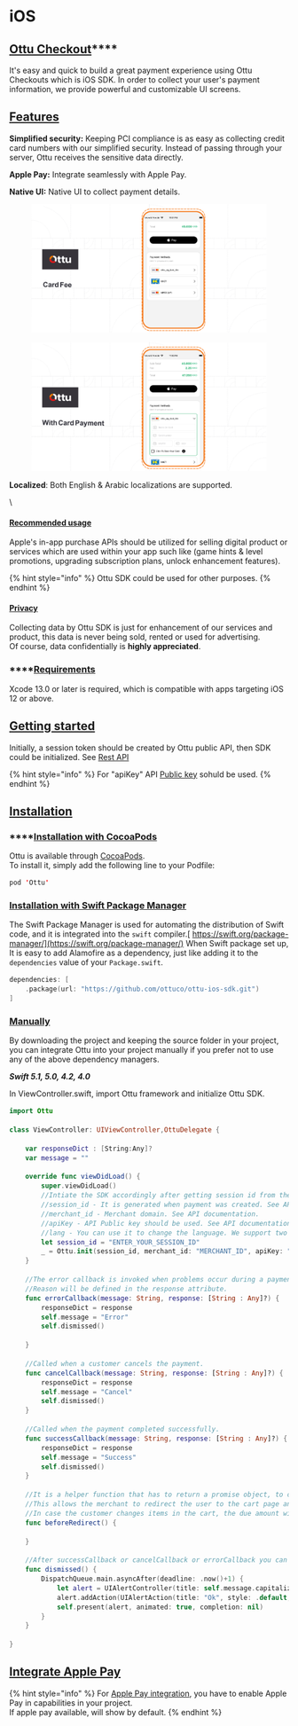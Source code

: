 # iOS

## [**Ottu Checkout**](ios.md#ottu-checkout)****

It's easy and quick to build a great payment experience using Ottu Checkouts which is iOS SDK. In order to collect your user's payment information, we provide powerful and customizable UI screens.

## [Features](ios.md#features)

**Simplified security:** Keeping PCI compliance is as easy as collecting credit card numbers with our simplified security. Instead of passing through your server, Ottu receives the sensitive data directly.

**Apple Pay:** Integrate seamlessly with Apple Pay.

**Native UI:** Native UI to collect payment details.

<figure><img src="../../.gitbook/assets/Cardfee.png" alt=""><figcaption></figcaption></figure>

<figure><img src="../../.gitbook/assets/with_card_payment (1).png" alt=""><figcaption></figcaption></figure>

**Localized**: Both English & Arabic localizations are supported.



\


#### [Recommended usage](ios.md#recommended-usage)

Apple's in-app purchase APIs should be utilized for selling digital  product or services which are used within your app such like (game hints & level promotions, upgrading subscription plans, unlock enhancement features).&#x20;

{% hint style="info" %}
Ottu SDK could be used for other purposes.
{% endhint %}

#### [Privacy](ios.md#privacy)

Collecting data by Ottu SDK is just for enhancement of our services and product, this data is never being sold, rented or used for advertising. \
Of course, data confidentially is **highly appreciated**.

### ****[**Requirements**](ios.md#requirements)

Xcode 13.0 or later is required, which is compatible with apps targeting iOS 12 or above.

## ****[**Getting started**](ios.md#getting-started)****

Initially, a session token should be created by Ottu public API, then SDK could be initialized. See [Rest API](../rest-api/)

{% hint style="info" %}
For "apiKey" API [Public key](../rest-api/authentication.md#public-key) sohuld be used.
{% endhint %}

## ****[**Installation**](ios.md#installation)****

### ****[**Installation with CocoaPods**](ios.md#installation-with-cocoapods)

Ottu is available through [CocoaPods](http://cocoapods.org). \
To install it, simply add the following line to your Podfile:

```swift
pod 'Ottu'
```

### [**Installation with Swift Package Manager**](ios.md#installation-with-swift-package-manager)

The Swift Package Manager is used for automating the distribution of Swift code, and it is integrated into the `swift` compiler.[ https://swift.org/package-manager/](https://swift.org/package-manager/) When Swift package set up, It is easy to add Alamofire as a dependency, just like adding it to the `dependencies` value of your `Package.swift`.

```swift
dependencies: [
    .package(url: "https://github.com/ottuco/ottu-ios-sdk.git")
]
```

### [Manually](ios.md#manually)

By downloading the project and keeping the source folder in your project, you can integrate Ottu into your project manually if you prefer not to use any of the above dependency managers.

_**Swift 5.1, 5.0, 4.2, 4.0**_

In ViewController.swift, import Ottu framework and initialize Ottu SDK.

```swift
import Ottu

class ViewController: UIViewController,OttuDelegate {

    var responseDict : [String:Any]?
    var message = ""
    
    override func viewDidLoad() {
        super.viewDidLoad()
        //Intiate the SDK accordingly after getting session id from the public API documentation.
        //session_id - It is generated when payment was created. See API documentation
        //merchant_id - Merchant domain. See API documentation.
        //apiKey - API Public key should be used. See API documentation.
        //lang - You can use it to change the language. We support two languages english and arabic. You can use "en" for english and "ar" for arabic.        
        let session_id = "ENTER_YOUR_SESSION_ID"
        _ = Ottu.init(session_id, merchant_id: "MERCHANT_ID", apiKey: "API_KEY" ,lang: "ENTER_LANGUAGE_ID_en_or_ar", viewController: self, delegate: self)
    }
    
    //The error callback is invoked when problems occur during a payment.
    //Reason will be defined in the response attribute. 
    func errorCallback(message: String, response: [String : Any]?) {
        responseDict = response
        self.message = "Error"
        self.dismissed()

    }
    
    //Called when a customer cancels the payment.
    func cancelCallback(message: String, response: [String : Any]?) {
        responseDict = response
        self.message = "Cancel"
        self.dismissed()
    }
    
    //Called when the payment completed successfully.
    func successCallback(message: String, response: [String : Any]?) {
        responseDict = response
        self.message = "Success"
        self.dismissed()
    }
    
    //It is a helper function that has to return a promise object, to create the redirect_url.
    //This allows the merchant to redirect the user to the cart page and wait for a while before creating the redirect_url. 
    //In case the customer changes items in the cart, the due amount will be updated accordingly, then the merchant will wait for a while until the customer does not return, then the function returns a promise object, the cart will be frozen and marked as submitted, and the redirect_url will be generated.
    func beforeRedirect() {
        
    }
    
    //After successCallback or cancelCallback or errorCallback you can show alert to the user accordingly.
    func dismissed() {
        DispatchQueue.main.asyncAfter(deadline: .now()+1) {
            let alert = UIAlertController(title: self.message.capitalized, message: "\(String(describing: self.responseDict))", preferredStyle: .alert)
            alert.addAction(UIAlertAction(title: "Ok", style: .default, handler: nil))
            self.present(alert, animated: true, completion: nil)
        }
    }
    
}

```

## [Integrate Apple Pay](ios.md#integrate-apple-pay)

{% hint style="info" %}
For [Apple Pay integration](../../user-guide/apple-pay.md), you have to enable Apple Pay in capabilities in your project.\
If apple pay available, will show by default.
{% endhint %}
